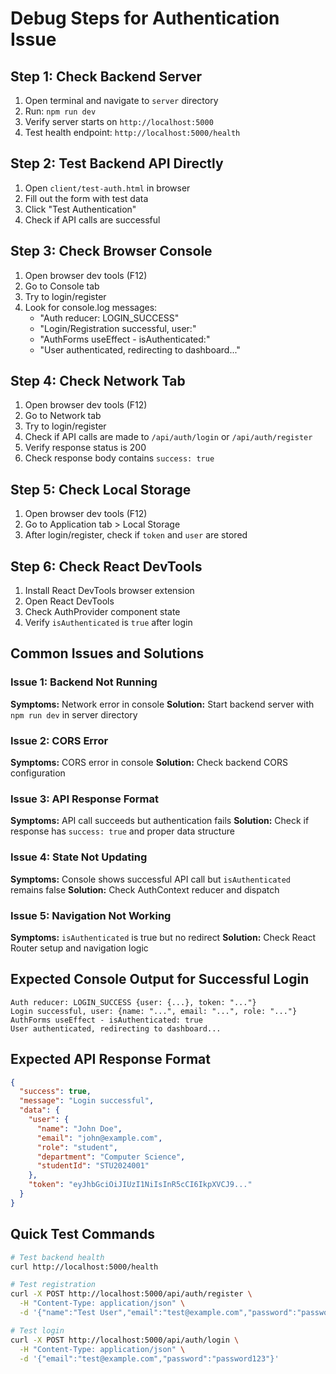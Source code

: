 # Debug Steps for Authentication Issue

## Step 1: Check Backend Server
1. Open terminal and navigate to `server` directory
2. Run: `npm run dev`
3. Verify server starts on `http://localhost:5000`
4. Test health endpoint: `http://localhost:5000/health`

## Step 2: Test Backend API Directly
1. Open `client/test-auth.html` in browser
2. Fill out the form with test data
3. Click "Test Authentication"
4. Check if API calls are successful

## Step 3: Check Browser Console
1. Open browser dev tools (F12)
2. Go to Console tab
3. Try to login/register
4. Look for console.log messages:
   - "Auth reducer: LOGIN_SUCCESS"
   - "Login/Registration successful, user:"
   - "AuthForms useEffect - isAuthenticated:"
   - "User authenticated, redirecting to dashboard..."

## Step 4: Check Network Tab
1. Open browser dev tools (F12)
2. Go to Network tab
3. Try to login/register
4. Check if API calls are made to `/api/auth/login` or `/api/auth/register`
5. Verify response status is 200
6. Check response body contains `success: true`

## Step 5: Check Local Storage
1. Open browser dev tools (F12)
2. Go to Application tab > Local Storage
3. After login/register, check if `token` and `user` are stored

## Step 6: Check React DevTools
1. Install React DevTools browser extension
2. Open React DevTools
3. Check AuthProvider component state
4. Verify `isAuthenticated` is `true` after login

## Common Issues and Solutions

### Issue 1: Backend Not Running
**Symptoms:** Network error in console
**Solution:** Start backend server with `npm run dev` in server directory

### Issue 2: CORS Error
**Symptoms:** CORS error in console
**Solution:** Check backend CORS configuration

### Issue 3: API Response Format
**Symptoms:** API call succeeds but authentication fails
**Solution:** Check if response has `success: true` and proper data structure

### Issue 4: State Not Updating
**Symptoms:** Console shows successful API call but `isAuthenticated` remains false
**Solution:** Check AuthContext reducer and dispatch

### Issue 5: Navigation Not Working
**Symptoms:** `isAuthenticated` is true but no redirect
**Solution:** Check React Router setup and navigation logic

## Expected Console Output for Successful Login

```
Auth reducer: LOGIN_SUCCESS {user: {...}, token: "..."}
Login successful, user: {name: "...", email: "...", role: "..."}
AuthForms useEffect - isAuthenticated: true
User authenticated, redirecting to dashboard...
```

## Expected API Response Format

```json
{
  "success": true,
  "message": "Login successful",
  "data": {
    "user": {
      "name": "John Doe",
      "email": "john@example.com",
      "role": "student",
      "department": "Computer Science",
      "studentId": "STU2024001"
    },
    "token": "eyJhbGciOiJIUzI1NiIsInR5cCI6IkpXVCJ9..."
  }
}
```

## Quick Test Commands

```bash
# Test backend health
curl http://localhost:5000/health

# Test registration
curl -X POST http://localhost:5000/api/auth/register \
  -H "Content-Type: application/json" \
  -d '{"name":"Test User","email":"test@example.com","password":"password123","role":"student","department":"CS","studentId":"STU001"}'

# Test login
curl -X POST http://localhost:5000/api/auth/login \
  -H "Content-Type: application/json" \
  -d '{"email":"test@example.com","password":"password123"}'
```
